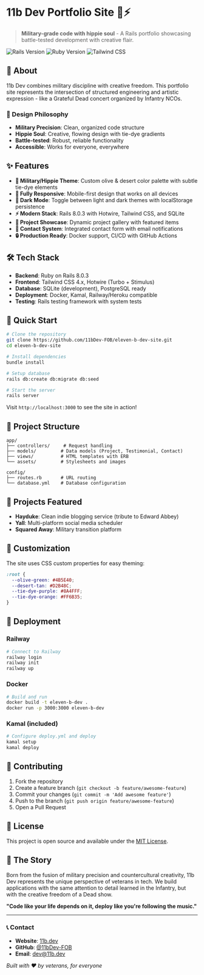 # 11b Dev Portfolio Site 🎸⚡

> **Military-grade code with hippie soul** - A Rails portfolio showcasing battle-tested development with creative flair.

![Rails Version](https://img.shields.io/badge/Rails-8.0.3-red.svg)
![Ruby Version](https://img.shields.io/badge/Ruby-3.4.6-red.svg)
![Tailwind CSS](https://img.shields.io/badge/TailwindCSS-4.1.13-blue.svg)

## 🚀 About

11b Dev combines military discipline with creative freedom. This portfolio site represents the intersection of structured engineering and artistic expression - like a Grateful Dead concert organized by Infantry NCOs.

### 🎨 Design Philosophy
- **Military Precision**: Clean, organized code structure
- **Hippie Soul**: Creative, flowing design with tie-dye gradients
- **Battle-tested**: Robust, reliable functionality
- **Accessible**: Works for everyone, everywhere

## ✨ Features

- **🎨 Military/Hippie Theme**: Custom olive & desert color palette with subtle tie-dye elements
- **📱 Fully Responsive**: Mobile-first design that works on all devices
- **🌙 Dark Mode**: Toggle between light and dark themes with localStorage persistence
- **⚡ Modern Stack**: Rails 8.0.3 with Hotwire, Tailwind CSS, and SQLite
- **🎯 Project Showcase**: Dynamic project gallery with featured items
- **💬 Contact System**: Integrated contact form with email notifications
- **🔒 Production Ready**: Docker support, CI/CD with GitHub Actions

## 🛠️ Tech Stack

- **Backend**: Ruby on Rails 8.0.3
- **Frontend**: Tailwind CSS 4.x, Hotwire (Turbo + Stimulus)
- **Database**: SQLite (development), PostgreSQL ready
- **Deployment**: Docker, Kamal, Railway/Heroku compatible
- **Testing**: Rails testing framework with system tests

## 🏃 Quick Start

```bash
# Clone the repository
git clone https://github.com/11bDev-FOB/eleven-b-dev-site.git
cd eleven-b-dev-site

# Install dependencies
bundle install

# Setup database
rails db:create db:migrate db:seed

# Start the server
rails server
```

Visit `http://localhost:3000` to see the site in action!

## 📁 Project Structure

```
app/
├── controllers/     # Request handling
├── models/         # Data models (Project, Testimonial, Contact)
├── views/          # HTML templates with ERB
└── assets/         # Stylesheets and images

config/
├── routes.rb       # URL routing
└── database.yml    # Database configuration
```

## 🎯 Projects Featured

- **Hayduke**: Clean indie blogging service (tribute to Edward Abbey)
- **Yall**: Multi-platform social media scheduler
- **Squared Away**: Military transition platform

## 🌟 Customization

The site uses CSS custom properties for easy theming:

```css
:root {
  --olive-green: #4B5E40;
  --desert-tan: #D2B48C;
  --tie-dye-purple: #8A4FFF;
  --tie-dye-orange: #FF6B35;
}
```

## 🚀 Deployment

### Railway
```bash
# Connect to Railway
railway login
railway init
railway up
```

### Docker
```bash
# Build and run
docker build -t eleven-b-dev .
docker run -p 3000:3000 eleven-b-dev
```

### Kamal (included)
```bash
# Configure deploy.yml and deploy
kamal setup
kamal deploy
```

## 🤝 Contributing

1. Fork the repository
2. Create a feature branch (`git checkout -b feature/awesome-feature`)
3. Commit your changes (`git commit -m 'Add awesome feature'`)
4. Push to the branch (`git push origin feature/awesome-feature`)
5. Open a Pull Request

## 📜 License

This project is open source and available under the [MIT License](LICENSE).

## 🎸 The Story

Born from the fusion of military precision and countercultural creativity, 11b Dev represents the unique perspective of veterans in tech. We build applications with the same attention to detail learned in the Infantry, but with the creative freedom of a Dead show.

**"Code like your life depends on it, deploy like you're following the music."**

---

### 📞 Contact

- **Website**: [11b.dev](https://11b.dev)
- **GitHub**: [@11bDev-FOB](https://github.com/11bDev-FOB)
- **Email**: dev@11b.dev

*Built with ❤️ by veterans, for everyone*
